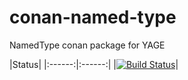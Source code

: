 # conan-named-type
NamedType conan package for YAGE

|Status|
|:------:|:------:|
|[![Build Status](https://travis-ci.org/BentouDev/conan-named-type.svg?branch=master)](https://travis-ci.org/BentouDev/conan-named-type)|
